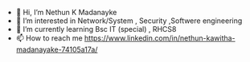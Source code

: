 - 👋 Hi, I’m Nethun K Madanayke
- 👀 I’m interested in Network/System , Security ,Softwere engineering 
- 🌱 I’m currently learning Bsc IT (special) , RHCS8
- 📫 How to reach me https://www.linkedin.com/in/nethun-kawitha-madanayake-74105a17a/

<!---
nethunkawitha1998/nethunkawitha1998 is a ✨ special ✨ repository because its `README.md` (this file) appears on your GitHub profile.
You can click the Preview link to take a look at your changes.
--->
